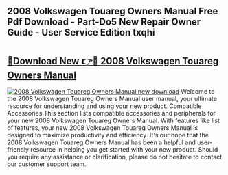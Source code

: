 ## 2008 Volkswagen Touareg Owners Manual Free Pdf Download - Part-Do5 New Repair Owner Guide - User Service Edition txqhi

# <h2><a href="http://bc11672.oget.top/?id=2008+Volkswagen+Touareg+Owners+Manual">🔗Download New 👉🔴 2008 Volkswagen Touareg Owners Manual</a></h2>

[![2008 Volkswagen Touareg Owners Manual new download](https://i.imgur.com/5g1atiW.png)](http://bc11672.oget.top/?id=2008+Volkswagen+Touareg+Owners+Manual)
Welcome to the 2008 Volkswagen Touareg Owners Manual user manual, your ultimate resource for understanding and using your new product. Compatible Accessories This section lists compatible accessories and peripherals for your new 2008 Volkswagen Touareg Owners Manual. With features like list of features, your new 2008 Volkswagen Touareg Owners Manual is designed to maximize productivity and efficiency. It's our hope that the 2008 Volkswagen Touareg Owners Manual has been a helpful and user-friendly resource in helping you get started with your new product. Should you require any assistance or clarification, please do not hesitate to contact our customer support team.
